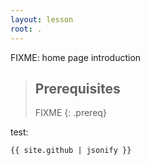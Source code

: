 ```yaml
---
layout: lesson
root: .
---
```

FIXME: home page introduction

> ## Prerequisites
>
> FIXME
{: .prereq}



test:

```
{{ site.github | jsonify }} 
```
